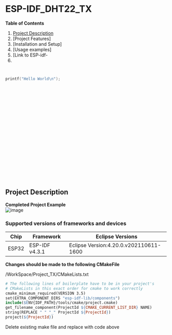 # ESP-IDF_DHT22_TX

**Table of Contents** 
1. [Project Description](#pd-id)
1. [Project Features]
1. [Installation and Setup]
1. [Usage examples]
1. [Link to ESP-idf-
1.


```c


printf("Hello World\n");

```
<br>
<br>
<br>
<br>
<br>
<br>
<br>
<br>
<br>
<br>
<br>
<br>
<br>
<br>
<br>
<br>
<br>
<a id="pd-id"></a>

## Project Description  

**Completed Project Example**
<br>
![image](https://github.com/rudi547317/ESP-IDF_DHT22_TX/assets/133919829/0d16897e-867d-4298-a99f-3b3447507038)


### Supported versions of frameworks and devices

| Chip           | Framework          | Eclipse Versions                       |
|----------------|--------------------|----------------------------------------|
| ESP32          | ESP-IDF v4.3.1     | Eclipse Version:4.20.0.v202110611-1600 |




**Changes should be made to the following CMakeFile** 

/WorkSpace/Project_TX/CMakeLists.txt

```Makefile
# The following lines of boilerplate have to be in your project's
# CMakeLists in this exact order for cmake to work correctly
cmake_minimum_required(VERSION 3.5)
set(EXTRA_COMPONENT_DIRS "esp-idf-lib/components")
include($ENV{IDF_PATH}/tools/cmake/project.cmake)
get_filename_component(ProjectId ${CMAKE_CURRENT_LIST_DIR} NAME)
string(REPLACE " " "_" ProjectId ${ProjectId})
project(${ProjectId})
```
Delete existing make file and replace with code above 
